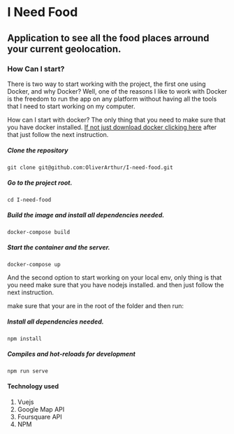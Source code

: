 # I Need Food

## Application to see all the food places arround your current geolocation.

### How Can I start?

There is two way to start working with the project, the first one using Docker, and why Docker? Well, one of the reasons I like to work with Docker is the freedom to run the app on any platform without having all the tools that I need to start working on my computer.

How can I start with docker? The only thing that you need to make sure that you have docker installed. [If not just download docker clicking here](https://docs.docker.com/docker-for-mac/install/) after that just follow the next instruction.

##### Clone the repository

```
git clone git@github.com:OliverArthur/I-need-food.git
```

##### Go to the project root.

```
cd I-need-food
```

##### Build the image and install all dependencies needed.

```
docker-compose build
```

##### Start the container and the server.

```
docker-compose up
```


And the second option to start working on your local env, only thing is that you need make sure that you have nodejs installed.
and then just follow the next instruction.

make sure that your are in the root of the folder and then run:

##### Install all dependencies needed.

```
npm install
```

##### Compiles and hot-reloads for development

```
npm run serve
```

#### Technology used

1. Vuejs
2. Google Map API
3. Foursquare API
4. NPM

